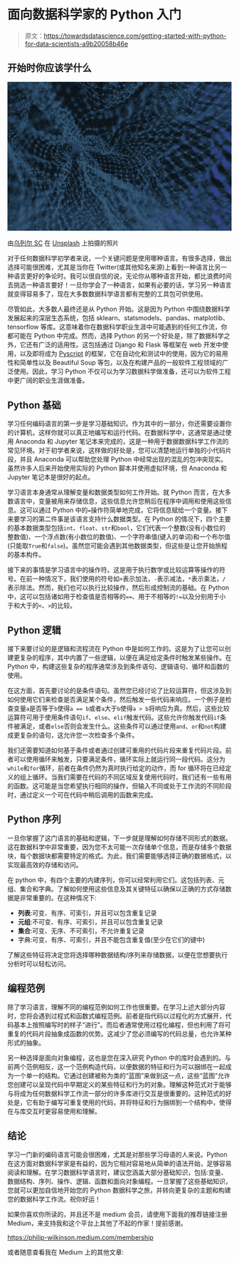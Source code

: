 # 面向数据科学家的 Python 入门

> 原文：<https://towardsdatascience.com/getting-started-with-python-for-data-scientists-a9b20058b46e>

## 开始时你应该学什么

![](img/3c0d86a48efb8131432993c8b2b9e14d.png)

由[乌列尔 SC](https://unsplash.com/@urielsc26?utm_source=medium&utm_medium=referral) 在 [Unsplash](https://unsplash.com?utm_source=medium&utm_medium=referral) 上拍摄的照片

对于任何数据科学初学者来说，一个关键问题是使用哪种语言。有很多选择，做出选择可能很困难，尤其是当你在 Twitter(或其他知名来源)上看到一种语言比另一种语言更好的争论时。我可以很自信的说，无论你从哪种语言开始，都比浪费时间去挑选一种语言要好！一旦你学会了一种语言，如果有必要的话，学习另一种语言就变得容易多了，现在大多数数据科学语言都有完整的工具包可供使用。

尽管如此，大多数人最终还是从 Python 开始。这是因为 Python 中围绕数据科学发展起来的深层生态系统，包括 sklearn、statsmodels、pandas、matplotlib、tensorflow 等库。这意味着你在数据科学职业生涯中可能遇到的任何工作流，你都可能在 Python 中完成。然而，选择 Python 的另一个好处是，除了数据科学之外，它还有广泛的适用性。这包括通过 Django 和 Flask 等框架在 web 开发中使用，以及即将成为 [Pyscript](https://pyscript.net/) 的框架，它在自动化和测试中的使用，因为它的易用性和简单性以及 Beautiful Soup 等包，以及在构建产品的一般软件工程领域的广泛使用。因此，学习 Python 不仅可以为学习数据科学做准备，还可以为软件工程中更广阔的职业生涯做准备。

## Python 基础

学习任何编码语言的第一步是学习基础知识。作为其中的一部分，你还需要设置你的计算机，这样你就可以真正地编写和运行代码。在数据科学中，这通常是通过使用 Anaconda 和 Jupyter 笔记本来完成的，这是一种用于数据数据科学工作流的常见环境。对于初学者来说，这样做的好处是，您可以清楚地运行单独的小代码片段，并且 Anaconda 可以帮助您处理 Python 中经常出现的混乱的包冲突现实。虽然许多人后来开始使用实际的 Python 脚本并使用虚拟环境，但 Anaconda 和 Jupyter 笔记本是很好的起点。

学习语言本身通常从理解变量和数据类型如何工作开始。就 Python 而言，在大多数语言中，变量被用来存储信息，这些信息允许您稍后在程序中调用和使用这些信息。这可以通过 Python 中的`=`操作符简单地完成，它将信息赋给一个变量。接下来要学习的第二件事是该语言支持什么数据类型。在 Python 的情况下，四个主要的基本数据类型包括`int`、`float`、`str`和`bool`，它们代表一个整数(没有小数位的整数值)、一个浮点数(有小数位的数值)、一个字符串值(键入的单词)和一个布尔值(只能取`True`和`false`)。虽然您可能会遇到其他数据类型，但这些是让您开始旅程的基本构件。

接下来的事情是学习语言中的操作符。这是用于执行数学或比较运算等操作的符号。在前一种情况下，我们使用的符号如`+`表示加法，`-`表示减法，`*`表示乘法，`/`表示除法。然而，我们也可以执行比较操作，然后形成控制流的基础。在 Python 中，这可以包括诸如用于检查值是否相等的`==`、用于不相等的`!=`以及分别用于小于和大于的`<`、`>`的比较。

</ucl-data-science-society-python-fundamentals-3fb30ec020fa>  

## Python 逻辑

接下来要讨论的是逻辑和流程流在 Python 中是如何工作的。这是为了让您可以创建更复杂的程序，其中内置了一些逻辑，以便在满足给定条件时触发某些操作。在 Python 中，构建这些复杂的程序通常涉及到条件语句、逻辑语句、循环和函数的使用。

在这方面，首先要讨论的是条件语句。虽然您已经讨论了比较运算符，但这涉及到如何使用它们来检查是否满足某个条件，然后触发一些代码来响应。一个例子是检查变量`a`是否等于`b`使得`a == b`或者`a`大于`b`使得`a > b`将响应为真。然后，这些比较运算符可用于使用条件语句`if`、`else`、`elif`触发代码。这些允许你触发代码`if`条件被满足，或者`else`否则会发生什么。这些条件可以通过使用`and`、`or`和`not`构建成更复杂的语句，这允许您一次检查多个条件。

我们还需要知道如何基于条件或者通过创建可重用的代码片段来重复代码片段。前者可以使用循环来触发，只要满足条件，循环实际上就运行同一段代码。这分为`while`和`for`循环，前者在条件仍然为真时执行给定的动作，而 for 循环将在已经定义的组上循环。当我们需要在代码的不同区域反复使用代码时，我们还有一些有用的函数。这可能是当您希望执行相同的操作，但输入不同或处于工作流的不同阶段时，通过定义一个可在代码中稍后调用的函数来完成。

</ucl-data-science-society-python-logic-3eb847362a97>  

## Python 序列

一旦你掌握了这门语言的基础和逻辑，下一步就是理解如何存储不同形式的数据。这在数据科学中非常重要，因为您不太可能一次存储单个信息，而是存储多个数据块，每个数据块都需要特定的格式。为此，我们需要能够选择正确的数据格式，以实现最高效的存储和访问。

在 python 中，有四个主要的内建序列，你可以经常利用它们。这包括列表、元组、集合和字典。了解如何使用这些信息及其关键特征以确保以正确的方式存储数据是非常重要的。在这种情况下:

*   **列表**:可变、有序、可索引，并且可以包含重复记录
*   **元组**:不可变、有序、可索引，并且可以包含重复记录
*   **集合**:可变、无序、不可索引，不允许重复记录
*   字典:可变、有序、可索引，并且不能包含重复值(至少在它们的键中)

了解这些特征将决定您将选择哪种数据结构/序列来存储数据，以便在您想要执行分析时可以轻松访问。

</ucl-data-science-society-python-sequences-e3ffa67604a0>  

## 编程范例

除了学习语言，理解不同的编程范例如何工作也很重要。在学习上述大部分内容时，您将会遇到过程式和函数式编程范例。前者是指代码以过程化的方式展开，代码基本上按照编写时的样子“进行”。而后者通常使用过程化编程，但也利用了将可重复的代码片段抽象成函数的优势。这减少了您必须编写的代码总量，也允许某种形式的抽象。

另一种选择是面向对象编程，这也是您在深入研究 Python 中的库时会遇到的。与前两个范例相反，这一个范例构造代码，以便数据的特征和行为可以捆绑在一起成为一个单一的结构。它通过创建被称为类的“蓝图”来做到这一点，这些“蓝图”允许您创建可以呈现代码中早期定义的某些特征和行为的对象。理解这种范式对于能够与将成为任何数据科学工作流一部分的许多库进行交互是很重要的。这种范式的好处是，它有助于编写可重复使用的代码，并将特征和行为捆绑到一个结构中，使得在与库交互时更容易使用和理解。

</ucl-data-science-society-object-oriented-programming-d69cb7a7b0be>  

## 结论

学习一门新的编码语言可能会很困难，尤其是对那些学习母语的人来说。Python 在这方面对数据科学家是有益的，因为它相对容易地从简单的语法开始，足够容易阅读和理解。在学习数据科学语言时，建议您涵盖大部分基础知识，包括:变量、数据结构、序列、操作、逻辑、函数和面向对象编程。一旦掌握了这些基础知识，您就可以更加自信地开始您的 Python 数据科学之旅，并转向更复杂的主题和构建您的数据科学工作流。祝你好运！

如果你喜欢你所读的，并且还不是 medium 会员，请使用下面我的推荐链接注册 Medium，来支持我和这个平台上其他了不起的作家！提前感谢。

<https://philip-wilkinson.medium.com/membership>  

或者随意查看我在 Medium 上的其他文章:

</how-i-landed-an-amazon-sde-internship-without-a-computer-science-degree-85596c480d4d>  </eight-data-structures-every-data-scientist-should-know-d178159df252>  </a-complete-data-science-curriculum-for-beginners-825a39915b54> 